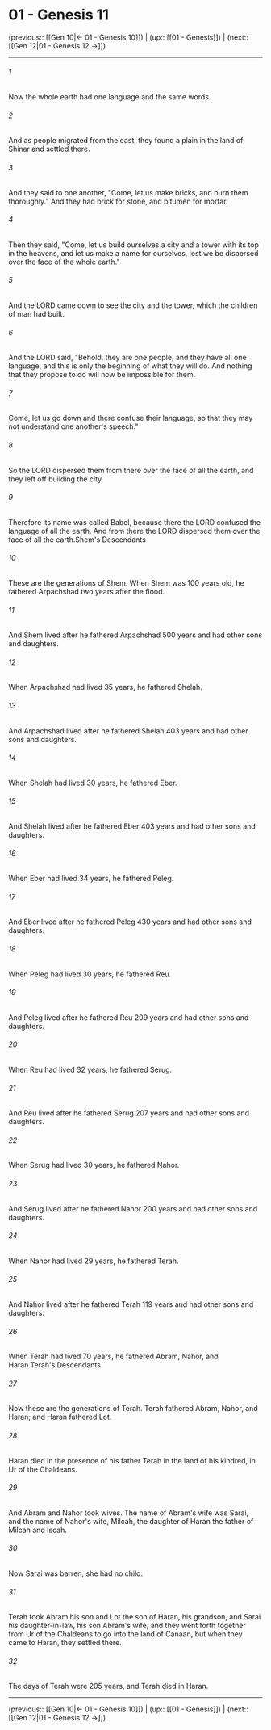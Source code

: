 # 01 - Genesis 11

(previous:: [[Gen 10|← 01 - Genesis 10]]) | (up:: [[01 - Genesis]]) | (next:: [[Gen 12|01 - Genesis 12 →]])

***


###### 1 
Now the whole earth had one language and the same words. 

###### 2 
And as people migrated from the east, they found a plain in the land of Shinar and settled there. 

###### 3 
And they said to one another, "Come, let us make bricks, and burn them thoroughly." And they had brick for stone, and bitumen for mortar. 

###### 4 
Then they said, "Come, let us build ourselves a city and a tower with its top in the heavens, and let us make a name for ourselves, lest we be dispersed over the face of the whole earth." 

###### 5 
And the LORD came down to see the city and the tower, which the children of man had built. 

###### 6 
And the LORD said, "Behold, they are one people, and they have all one language, and this is only the beginning of what they will do. And nothing that they propose to do will now be impossible for them. 

###### 7 
Come, let us go down and there confuse their language, so that they may not understand one another's speech." 

###### 8 
So the LORD dispersed them from there over the face of all the earth, and they left off building the city. 

###### 9 
Therefore its name was called Babel, because there the LORD confused the language of all the earth. And from there the LORD dispersed them over the face of all the earth.Shem's Descendants 

###### 10 
These are the generations of Shem. When Shem was 100 years old, he fathered Arpachshad two years after the flood. 

###### 11 
And Shem lived after he fathered Arpachshad 500 years and had other sons and daughters. 

###### 12 
When Arpachshad had lived 35 years, he fathered Shelah. 

###### 13 
And Arpachshad lived after he fathered Shelah 403 years and had other sons and daughters. 

###### 14 
When Shelah had lived 30 years, he fathered Eber. 

###### 15 
And Shelah lived after he fathered Eber 403 years and had other sons and daughters. 

###### 16 
When Eber had lived 34 years, he fathered Peleg. 

###### 17 
And Eber lived after he fathered Peleg 430 years and had other sons and daughters. 

###### 18 
When Peleg had lived 30 years, he fathered Reu. 

###### 19 
And Peleg lived after he fathered Reu 209 years and had other sons and daughters. 

###### 20 
When Reu had lived 32 years, he fathered Serug. 

###### 21 
And Reu lived after he fathered Serug 207 years and had other sons and daughters. 

###### 22 
When Serug had lived 30 years, he fathered Nahor. 

###### 23 
And Serug lived after he fathered Nahor 200 years and had other sons and daughters. 

###### 24 
When Nahor had lived 29 years, he fathered Terah. 

###### 25 
And Nahor lived after he fathered Terah 119 years and had other sons and daughters. 

###### 26 
When Terah had lived 70 years, he fathered Abram, Nahor, and Haran.Terah's Descendants 

###### 27 
Now these are the generations of Terah. Terah fathered Abram, Nahor, and Haran; and Haran fathered Lot. 

###### 28 
Haran died in the presence of his father Terah in the land of his kindred, in Ur of the Chaldeans. 

###### 29 
And Abram and Nahor took wives. The name of Abram's wife was Sarai, and the name of Nahor's wife, Milcah, the daughter of Haran the father of Milcah and Iscah. 

###### 30 
Now Sarai was barren; she had no child. 

###### 31 
Terah took Abram his son and Lot the son of Haran, his grandson, and Sarai his daughter-in-law, his son Abram's wife, and they went forth together from Ur of the Chaldeans to go into the land of Canaan, but when they came to Haran, they settled there. 

###### 32 
The days of Terah were 205 years, and Terah died in Haran.

***

(previous:: [[Gen 10|← 01 - Genesis 10]]) | (up:: [[01 - Genesis]]) | (next:: [[Gen 12|01 - Genesis 12 →]])
